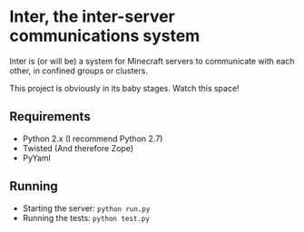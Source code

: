 Inter, the inter-server communications system
=============================================

Inter is (or will be) a system for Minecraft servers to communicate with each other, in confined groups or clusters.

This project is obviously in its baby stages. Watch this space!

Requirements
------------

* Python 2.x (I recommend Python 2.7)
* Twisted (And therefore Zope)
* PyYaml

Running
-------

* Starting the server: ```python run.py```
* Running the tests: ```python test.py```